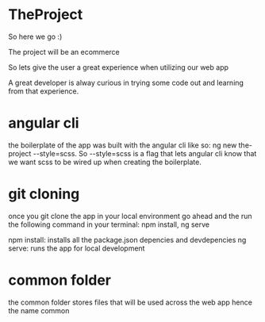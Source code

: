 # TheProject

So here we go :)

The project will be an ecommerce

So lets give the user a great experience when utilizing our web app

A great developer is alway curious in trying some code out and learning from that experience.

# angular cli
the boilerplate of the app was built with the angular cli like so: ng new the-project --style=scss. So --style=scss is a flag that lets angular cli know that we want scss to be wired up when creating the boilerplate.

# git cloning
once you git clone the app in your local environment go ahead and the run the following command in your terminal: npm install, ng serve

npm install: installs all the package.json depencies and devdepencies
ng serve: runs the app for local development

# common folder
the common folder stores files that will be used across the web app hence the name common
